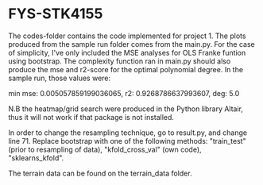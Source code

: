 # FYS-STK4155

The codes-folder contains the code implemented for project 1. The plots produced from the sample run folder comes from the main.py. For the case of simplicity, I've only included the MSE analyses for OLS Franke funtion using bootstrap. The complexity function ran in main.py should also produce the mse and r2-score for the optimal polynomial degree. In the sample run, those values were:

min mse: 0.005057859199036065, 
r2: 0.9268786637993607, 
deg: 5.0

N.B the heatmap/grid search were produced in the Python library Altair, thus it will not work if that package is not installed.

In order to change the resampling technique, go to result.py, and change line 71. Replace bootstrap with one of the following methods: "train_test" (prior to resampling of data), "kfold_cross_val" (own code), "sklearns_kfold". 

The terrain data can be found on the terrain_data folder.


